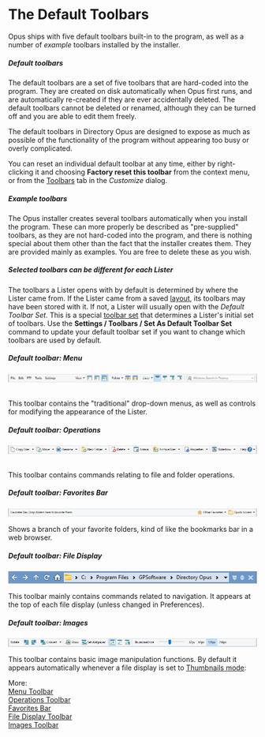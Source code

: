# The Default Toolbars

Opus ships with five default toolbars built-in to the program, as well as a number of *example* toolbars installed by the installer.

##### Default toolbars

The default toolbars are a set of five toolbars that are hard-coded into the program. They are created on disk automatically when Opus first runs, and are automatically re-created if they are ever accidentally deleted. The default toolbars cannot be deleted or renamed, although they can be turned off and you are able to edit them freely.

The default toolbars in Directory Opus are designed to expose as much as possible of the functionality of the program without appearing too busy or overly complicated.

You can reset an individual default toolbar at any time, either by right-clicking it and choosing **Factory reset this toolbar** from the context menu, or from the [Toolbars](/Manual/customize/the_customize_dialog/toolbars.md) tab in the *Customize* dialog.

##### Example toolbars

The Opus installer creates several toolbars automatically when you install the program. These can more properly be described as "pre-supplied" toolbars, as they are not hard-coded into the program, and there is nothing special about them other than the fact that the installer creates them. They are provided mainly as examples. You are free to delete these as you wish.

##### Selected toolbars can be different for each Lister

The toolbars a Lister opens with by default is determined by where the Lister came from. If the Lister came from a saved [layout](../layouts/README.md), its toolbars may have been stored with it. If not, a Lister will usually open with the *Default Toolbar Set.* This is a special [toolbar set](toolbar_sets.md) that determines a Lister's initial set of toolbars. Use the **Settings / Toolbars / Set As Default Toolbar Set** command to update your default toolbar set if you want to change which toolbars are used by default.

##### Default toolbar: Menu

![](/Manual/images/media/13/menu_toolbar.png) 

This toolbar contains the "traditional" drop-down menus, as well as controls for modifying the appearance of the Lister.

##### Default toolbar: Operations

![](/Manual/images/media/13/operations_toolbar.png) 

This toolbar contains commands relating to file and folder operations.

##### Default toolbar: Favorites Bar

![](/Manual/images/media/13/favorites_toolbar.png)

Shows a branch of your favorite folders, kind of like the bookmarks bar in a web browser.

##### Default toolbar: File Display

![](/Manual/images/media/13/file_display_toolbar.png)

This toolbar mainly contains commands related to navigation. It appears at the top of each file display (unless changed in Preferences).

##### Default toolbar: Images

![](/Manual/images/media/13/images_toolbar.png)

This toolbar contains basic image manipulation functions. By default it appears automatically whenever a file display is set to [Thumbnails mode](../view_modes.md):

More:  
[Menu Toolbar](/Manual/basic_concepts/the_lister/toolbars/the_default_toolbars/menu_toolbar.md)  
[Operations Toolbar](/Manual/basic_concepts/the_lister/toolbars/the_default_toolbars/operations_toolbar.md)  
[Favorites Bar](/Manual/basic_concepts/the_lister/toolbars/the_default_toolbars/favorites_bar.md)  
[File Display Toolbar](/Manual/basic_concepts/the_lister/toolbars/the_default_toolbars/file_display_toolbar.md)  
[Images Toolbar](/Manual/basic_concepts/the_lister/toolbars/the_default_toolbars/images_toolbar.md)  
